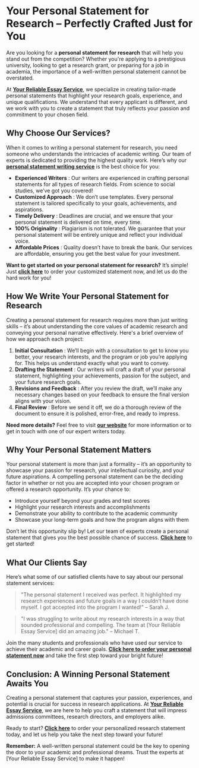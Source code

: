 # Your Personal Statement for Research – Perfectly Crafted Just for You

Are you looking for a **personal statement for research** that will help you stand out from the competition? Whether you're applying to a prestigious university, looking to get a research grant, or preparing for a job in academia, the importance of a well-written personal statement cannot be overstated.

At [**Your Reliable Essay Service**](https://tinyurl.com/topessay?keyword=personal+statement+for+research), we specialize in creating tailor-made personal statements that highlight your research goals, experience, and unique qualifications. We understand that every applicant is different, and we work with you to create a statement that truly reflects your passion and commitment to your chosen field.

## Why Choose Our Services?

When it comes to writing a personal statement for research, you need someone who understands the intricacies of academic writing. Our team of experts is dedicated to providing the highest quality work. Here’s why our [**personal statement writing service**](https://tinyurl.com/topessay?keyword=personal+statement+for+research) is the best choice for you:

- **Experienced Writers** : Our writers are experienced in crafting personal statements for all types of research fields. From science to social studies, we’ve got you covered!
- **Customized Approach** : We don’t use templates. Every personal statement is tailored specifically to your goals, achievements, and aspirations.
- **Timely Delivery** : Deadlines are crucial, and we ensure that your personal statement is delivered on time, every time.
- **100% Originality** : Plagiarism is not tolerated. We guarantee that your personal statement will be entirely unique and reflect your individual voice.
- **Affordable Prices** : Quality doesn’t have to break the bank. Our services are affordable, ensuring you get the best value for your investment.

**Want to get started on your personal statement for research?** It’s simple! Just [**click here**](https://tinyurl.com/topessay?keyword=personal+statement+for+research) to order your customized statement now, and let us do the hard work for you!

## How We Write Your Personal Statement for Research

Creating a personal statement for research requires more than just writing skills – it’s about understanding the core values of academic research and conveying your personal narrative effectively. Here's a brief overview of how we approach each project:

1. **Initial Consultation** : We’ll begin with a consultation to get to know you better, your research interests, and the program or job you’re applying for. This helps us understand exactly what you want to convey.
2. **Drafting the Statement** : Our writers will craft a draft of your personal statement, highlighting your achievements, passion for the subject, and your future research goals.
3. **Revisions and Feedback** : After you review the draft, we’ll make any necessary changes based on your feedback to ensure the final version aligns with your vision.
4. **Final Review** : Before we send it off, we do a thorough review of the document to ensure it is polished, error-free, and ready to impress.

**Need more details?** Feel free to visit [**our website**](https://tinyurl.com/topessay?keyword=personal+statement+for+research) for more information or to get in touch with one of our expert writers today.

## Why Your Personal Statement Matters

Your personal statement is more than just a formality – it’s an opportunity to showcase your passion for research, your intellectual curiosity, and your future aspirations. A compelling personal statement can be the deciding factor in whether or not you are accepted into your chosen program or offered a research opportunity. It’s your chance to:

- Introduce yourself beyond your grades and test scores
- Highlight your research interests and accomplishments
- Demonstrate your ability to contribute to the academic community
- Showcase your long-term goals and how the program aligns with them

Don’t let this opportunity slip by! Let our team of experts create a personal statement that gives you the best possible chance of success. [**Click here**](https://tinyurl.com/topessay?keyword=personal+statement+for+research) to get started!

## What Our Clients Say

Here’s what some of our satisfied clients have to say about our personal statement services:

> "The personal statement I received was perfect. It highlighted my research experiences and future goals in a way I couldn’t have done myself. I got accepted into the program I wanted!" – Sarah J.

> "I was struggling to write about my research interests in a way that sounded professional and compelling. The team at [Your Reliable Essay Service] did an amazing job." – Michael T.

Join the many students and professionals who have used our service to achieve their academic and career goals. [**Click here to order your personal statement now**](https://tinyurl.com/topessay?keyword=personal+statement+for+research) and take the first step toward your bright future!

## Conclusion: A Winning Personal Statement Awaits You

Creating a personal statement that captures your passion, experiences, and potential is crucial for success in research applications. At [**Your Reliable Essay Service**](https://tinyurl.com/topessay?keyword=personal+statement+for+research), we are here to help you craft a statement that will impress admissions committees, research directors, and employers alike.

Ready to start? [**Click here**](https://tinyurl.com/topessay?keyword=personal+statement+for+research) to order your personalized research statement today, and let us help you take the next step toward your future!

**Remember:** A well-written personal statement could be the key to opening the door to your academic and professional dreams. Trust the experts at [Your Reliable Essay Service] to make it happen!
